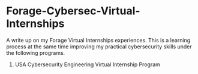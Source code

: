 # Forage-Cybersec-Virtual-Internships
A write up on my Forage Virtual Internships experiences. This is a learning process at the same time improving my practical cybersecurity skills under the following programs.

1.  USA Cybersecurity Engineering Virtual Internship Program

